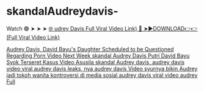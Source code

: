 # skandalAudreydavis-
Watch 🟢 ➤ ➤ ➤ <a href="https://x4track.com/vvk"> 🌐 udrey Davis Full Viral Video Link)
🔴 ➤►DOWNLOAD👉👉 (Full Viral Video Link)  <a href="https://x4track.com/vvk">

Audrey Davis, David Bayu's Daughter Scheduled to be Questioned Regarding Porn Video Next Week
skandal Audrey Davis Putri David Bayu Syok Terseret Kasus Video Asusila  skandal Audrey davis, audrey davis video viral,audrey davis leaks, nya audrey davis Video syurnya bikin Audrey jadi tokoh wanita kontroversi di media sosial audrey davis viral video audrey Full
